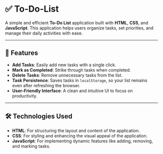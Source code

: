 # ✅ To-Do-List

A simple and efficient **To-Do List** application built with **HTML**, **CSS**, and **JavaScript**. This application helps users organize tasks, set priorities, and manage their daily activities with ease.

---

## 🌟 Features

- **Add Tasks**: Easily add new tasks with a single click.
- **Mark as Completed**: Strike through tasks when completed.
- **Delete Tasks**: Remove unnecessary tasks from the list.
- **Task Persistence**: Saves tasks in `localStorage`, so your list remains even after refreshing the browser.
- **User-Friendly Interface**: A clean and intuitive UI to focus on productivity.

---

## 🛠️ Technologies Used

- **HTML**: For structuring the layout and content of the application.
- **CSS**: For styling and enhancing the visual appeal of the application.
- **JavaScript**: For implementing dynamic features like adding, removing, and marking tasks.
